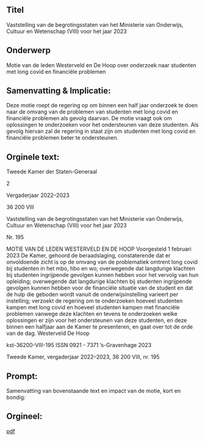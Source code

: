 ## Titel
Vaststelling van de begrotingsstaten van het Ministerie van Onderwijs, Cultuur en Wetenschap (VIII) voor het jaar 2023
## Onderwerp
Motie van de leden Westerveld en De Hoop over onderzoek naar studenten met long covid en financiële problemen
## Samenvatting & Implicatie:

Deze motie roept de regering op om binnen een half jaar onderzoek te doen naar de omvang van de problemen van studenten met long covid en financiële problemen als gevolg daarvan. De motie vraagt ook om oplossingen te onderzoeken voor het ondersteunen van deze studenten. Als gevolg hiervan zal de regering in staat zijn om studenten met long covid en financiële problemen beter te ondersteunen.
## Orginele text:


Tweede Kamer der Staten-Generaal

2

Vergaderjaar 2022–2023

36 200 VIII

Vaststelling van de begrotingsstaten van het
Ministerie van Onderwijs, Cultuur en
Wetenschap (VIII) voor het jaar 2023

Nr. 195

MOTIE VAN DE LEDEN WESTERVELD EN DE HOOP
Voorgesteld 1 februari 2023
De Kamer,
gehoord de beraadslaging,
constaterende dat er onvoldoende zicht is op de omvang van de problematiek omtrent long covid bij studenten in het mbo, hbo en wo;
overwegende dat langdurige klachten bij studenten ingrijpende gevolgen
kunnen hebben voor het vervolg van hun opleiding;
overwegende dat langdurige klachten bij studenten ingrijpende gevolgen
kunnen hebben voor de financiële situatie van de student en dat de hulp
die geboden wordt vanuit de onderwijsinstelling varieert per instelling;
verzoekt de regering om te onderzoeken hoeveel studenten kampen met
long covid en hoeveel studenten kampen met financiële problemen
vanwege deze klachten en tevens te onderzoeken welke oplossingen er
zijn voor het ondersteunen van deze studenten, en deze binnen een
halfjaar aan de Kamer te presenteren,
en gaat over tot de orde van de dag.
Westerveld
De Hoop

kst-36200-VIII-195
ISSN 0921 - 7371
’s-Gravenhage 2023

Tweede Kamer, vergaderjaar 2022–2023, 36 200 VIII, nr. 195


## Prompt:
Samenvatting van bovenstaande text en impact van de motie, kort en bondig:

## Orgineel:
[pdf](https://gegevensmagazijn.tweedekamer.nl/OData/v4/2.0/Document(18de0c3a-14fa-4bf1-8b17-c9eca9d6ab11)/resource)
